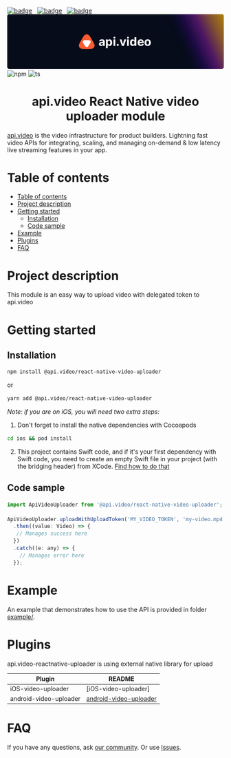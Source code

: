 [![badge](https://img.shields.io/twitter/follow/api_video?style=social)](https://twitter.com/intent/follow?screen_name=api_video) &nbsp; [![badge](https://img.shields.io/github/stars/apivideo/api.video-reactnative-uploader?style=social)](https://github.com/apivideo/api.video-reactnative-uploader) &nbsp; [![badge](https://img.shields.io/discourse/topics?server=https%3A%2F%2Fcommunity.api.video)](https://community.api.video)
![](https://github.com/apivideo/.github/blob/main/assets/apivideo_banner.png)
![npm](https://img.shields.io/npm/v/@api.video/react-native-video-uploader) ![ts](https://badgen.net/badge/-/TypeScript/blue?icon=typescript&label)

<h1 align="center">api.video React Native video uploader module</h1>

[api.video](https://api.video) is the video infrastructure for product builders. Lightning fast video APIs for integrating, scaling, and managing on-demand & low latency live streaming features in your app.

# Table of contents

- [Table of contents](#table-of-contents)
- [Project description](#project-description)
- [Getting started](#getting-started)
  - [Installation](#installation)
  - [Code sample](#code-sample)
- [Example](#example)
- [Plugins](#plugins)
- [FAQ](#faq)

# Project description

This module is an easy way to upload video with delegated token to api.video

# Getting started

## Installation

```sh
npm install @api.video/react-native-video-uploader
```

or

```sh
yarn add @api.video/react-native-video-uploader
```

_Note: if you are on iOS, you will need two extra steps:_

1. Don't forget to install the native dependencies with Cocoapods

```sh
cd ios && pod install
```

2. This project contains Swift code, and if it's your first dependency with Swift code, you need to create an empty Swift file in your project (with the bridging header) from XCode. [Find how to do that](docs/install_swift_dependency.md)

## Code sample

```js
import ApiVideoUploader from '@api.video/react-native-video-uploader';

ApiVideoUploader.uploadWithUploadToken('MY_VIDEO_TOKEN', 'my-video.mp4')
  .then((value: Video) => {
   // Manages success here
  })
  .catch((e: any) => {
    // Manages error here
  });
```

# Example

An example that demonstrates how to use the API is provided in folder [example/](https://github.com/apivideo/api.video-reactnative-uploader/tree/master/example).

# Plugins

api.video-reactnative-uploader is using external native library for upload

| Plugin                 | README                   |
| ---------------------- | ------------------------ |
| iOS-video-uploader     | [iOS-video-uploader]     |
| android-video-uploader | [android-video-uploader] |

# FAQ

If you have any questions, ask [our community](https://community.api.video).
Or use [Issues].

[//]: # "These are reference links used in the body of this note and get stripped out when the markdown processor does its job. There is no need to format nicely because it shouldn't be seen. Thanks SO - http://stackoverflow.com/questions/4823468/store-comments-in-markdown-syntax"
[videouploaderios]: https://github.com/apivideo/ios-video-uploader
[android-video-uploader]: https://github.com/apivideo/android-video-uploader
[issues]: https://github.com/apivideo/api.video-reactnative-uploader/issues
